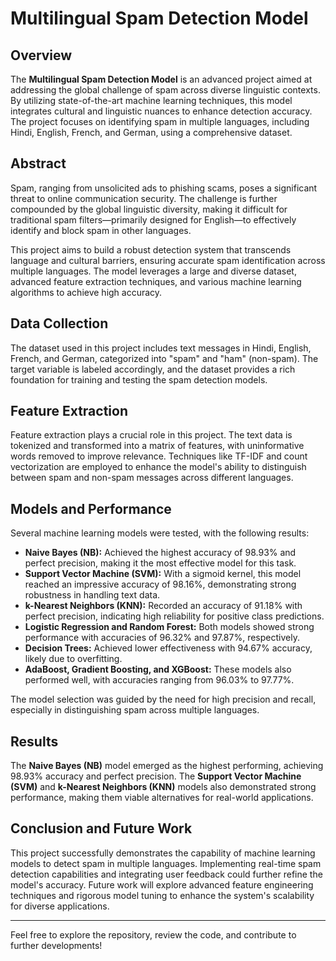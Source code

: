 # Multilingual Spam Detection Model


## Overview

The **Multilingual Spam Detection Model** is an advanced project aimed at addressing the global challenge of spam across diverse linguistic contexts. By utilizing state-of-the-art machine learning techniques, this model integrates cultural and linguistic nuances to enhance detection accuracy. The project focuses on identifying spam in multiple languages, including Hindi, English, French, and German, using a comprehensive dataset.

## Abstract

Spam, ranging from unsolicited ads to phishing scams, poses a significant threat to online communication security. The challenge is further compounded by the global linguistic diversity, making it difficult for traditional spam filters—primarily designed for English—to effectively identify and block spam in other languages.

This project aims to build a robust detection system that transcends language and cultural barriers, ensuring accurate spam identification across multiple languages. The model leverages a large and diverse dataset, advanced feature extraction techniques, and various machine learning algorithms to achieve high accuracy.

## Data Collection

The dataset used in this project includes text messages in Hindi, English, French, and German, categorized into "spam" and "ham" (non-spam). The target variable is labeled accordingly, and the dataset provides a rich foundation for training and testing the spam detection models.

## Feature Extraction

Feature extraction plays a crucial role in this project. The text data is tokenized and transformed into a matrix of features, with uninformative words removed to improve relevance. Techniques like TF-IDF and count vectorization are employed to enhance the model's ability to distinguish between spam and non-spam messages across different languages.

## Models and Performance

Several machine learning models were tested, with the following results:

- **Naive Bayes (NB):** Achieved the highest accuracy of 98.93% and perfect precision, making it the most effective model for this task.
- **Support Vector Machine (SVM):** With a sigmoid kernel, this model reached an impressive accuracy of 98.16%, demonstrating strong robustness in handling text data.
- **k-Nearest Neighbors (KNN):** Recorded an accuracy of 91.18% with perfect precision, indicating high reliability for positive class predictions.
- **Logistic Regression and Random Forest:** Both models showed strong performance with accuracies of 96.32% and 97.87%, respectively.
- **Decision Trees:** Achieved lower effectiveness with 94.67% accuracy, likely due to overfitting.
- **AdaBoost, Gradient Boosting, and XGBoost:** These models also performed well, with accuracies ranging from 96.03% to 97.77%.

The model selection was guided by the need for high precision and recall, especially in distinguishing spam across multiple languages.

## Results

The **Naive Bayes (NB)** model emerged as the highest performing, achieving 98.93% accuracy and perfect precision. The **Support Vector Machine (SVM)** and **k-Nearest Neighbors (KNN)** models also demonstrated strong performance, making them viable alternatives for real-world applications.

## Conclusion and Future Work

This project successfully demonstrates the capability of machine learning models to detect spam in multiple languages. Implementing real-time spam detection capabilities and integrating user feedback could further refine the model's accuracy. Future work will explore advanced feature engineering techniques and rigorous model tuning to enhance the system's scalability for diverse applications.

---

Feel free to explore the repository, review the code, and contribute to further developments!
